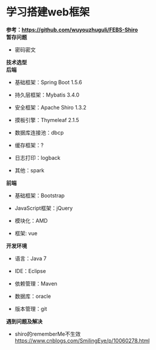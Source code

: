 # 学习搭建web框架
**参考：https://github.com/wuyouzhuguli/FEBS-Shiro**  
**暂存问题**
* 密码密文    

**技术选型**  
**后端**  
* 基础框架：Spring Boot 1.5.6

* 持久层框架：Mybatis 3.4.0

* 安全框架：Apache Shiro 1.3.2

* 摸板引擎：Thymeleaf 2.1.5

* 数据库连接池：dbcp

* 缓存框架：?

* 日志打印：logback

* 其他：spark


**前端**
* 基础框架：Bootstrap  

* JavaScript框架：jQuery  

* 模块化：AMD  

* 框架: vue  

**开发环境**  
* 语言：Java 7  

* IDE：Eclipse  

* 依赖管理：Maven  

* 数据库：oracle  

* 版本管理：git  

**遇到问题及解决**   
* shiro的rememberMe不生效 https://www.cnblogs.com/SmilingEye/p/10060278.html
